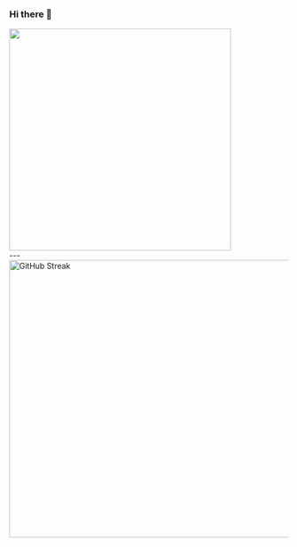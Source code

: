 ### Hi there 👋
<div id="header" align="left">
  <img src="https://media.giphy.com/media/v1.Y2lkPTc5MGI3NjExdGJzOHlmbmczNGd4bDR1YjJvanRranJvMGR5NWNsdXphbzVrbWF2eCZlcD12MV9pbnRlcm5hbF9naWZfYnlfaWQmY3Q9Zw/u2pmTWUi0MXjyrMaVj/giphy.gif" width="400"/>
</div>
---
<a href="https://git.io/streak-stats">
    <img src="https://github-readme-streak-stats.herokuapp.com?user=antnjhn&theme=transparent&hide_border=true&border_radius=5&date_format=j%20M%5B%20Y%5D&exclude_days=Fri" alt="GitHub Streak" width="700" height="500" />
</a>

